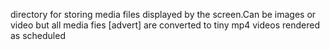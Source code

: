 directory for storing media files displayed by the screen.Can be images or video but all media fies [advert] are converted to tiny mp4 videos rendered as scheduled
